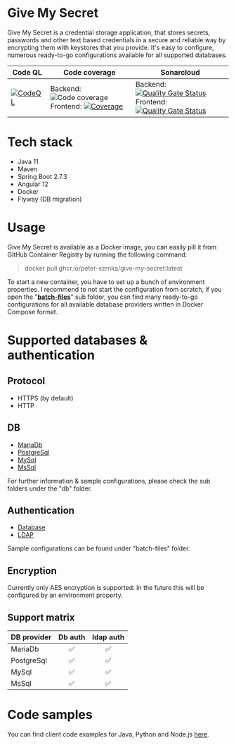 # Give My Secret

Give My Secret is a credential storage application, that stores secrets, passwords and other text based credentials in a secure and reliable way by encrypting them with keystores that you provide. It's easy to configure, numerous ready-to-go configurations available for all supported databases.

| Code QL                                                      | Code coverage                                                | Sonarcloud                                                   |
| ------------------------------------------------------------ | ------------------------------------------------------------ | ------------------------------------------------------------ |
| [![CodeQL](https://github.com/peter-szrnka/give-my-secret/actions/workflows/codeql.yml/badge.svg)](https://github.com/peter-szrnka/give-my-secret/actions/workflows/codeql.yml) | Backend:&nbsp; ![Code coverage](https://sonarcloud.io/api/project_badges/measure?project=peter-szrnka_give-my-secret-backend&metric=coverage) <br /> Frontend: [![Coverage](https://sonarcloud.io/api/project_badges/measure?project=peter-szrnka_give-my-secret-frontend&metric=coverage)](https://sonarcloud.io/summary/new_code?id=szrnka-peter_give-my-secret-frontend) | Backend:&nbsp; [![Quality Gate Status](https://sonarcloud.io/api/project_badges/measure?project=peter-szrnka_give-my-secret-backend&metric=alert_status)](https://sonarcloud.io/summary/new_code?id=peter-szrnka_give-my-secret-backend) <br/>Frontend: [![Quality Gate Status](https://sonarcloud.io/api/project_badges/measure?project=peter-szrnka_give-my-secret-frontend&metric=alert_status)](https://sonarcloud.io/summary/new_code?id=peter-szrnka_give-my-secret-frontend) |

# Tech stack

- Java 11
- Maven
- Spring Boot 2.7.3
- Angular 12
- Docker
- Flyway (DB migration)

# Usage

Give My Secret is available as a Docker image, you can easily pill it from GitHub Container Registry by running the following command:
> docker pull ghcr.io/peter-szrnka/give-my-secret:latest

To start a new container, you have to set up a bunch of environment properties. I recommend to not start the configuration from scratch, if you open the "**[batch-files](batch-files)**" sub folder, you can find many ready-to-go configurations for all available database providers written in Docker Compose format.

# Supported databases & authentication

## Protocol

- HTTPS (by default)
- HTTP

## DB

- [MariaDb](db/mariadb/README.md)
- [PostgreSql](db/postgresql/README.md)
- [MySql](db/mysql/README.md)
- [MsSql](db/mssql/README.md)

For further information & sample configurations, please check the sub folders under the "db" folder.

## Authentication

- [Database](batch-files/db-authentication)
- [LDAP](batch-files/ldap-authentication)

Sample configurations can be found under "batch-files" folder.

## Encryption

Currently only AES encryption is supported.  In the future this will be configured by an environment property.

## Support matrix

| DB provider |      Db auth       |     ldap auth      |
| ----------- | :----------------: | :----------------: |
| MariaDb     | :white_check_mark: | :white_check_mark: |
| PostgreSql  | :white_check_mark: | :white_check_mark: |
| MySql       | :white_check_mark: | :white_check_mark: |
| MsSql       | :white_check_mark: | :white_check_mark: |

# Code samples

You can find client code examples for Java, Python and Node.js [here](client-samples/README.md).
